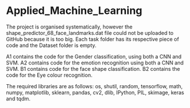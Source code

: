 # Applied_Machine_Learning
The project is organised systematically, however the shape_predictor_68_face_landmarks.dat file could not be uploaded to GitHub because it is too big. Each task folder has its respective piece of code and the Dataset folder is empty. 

A1 contains the code for the Gender classification, using both a CNN and SVM. A2 contains code for the emotion recognition using both a CNN and SVM. B1 contains code for the face shape classification. B2 contains the code for the Eye colour recognition. 

The required libraries are as follows: os, shutil, random, tensorflow, math, numpy, matplotlib, sklearn, pandas, cv2, dlib, IPython, PIL, skimage, keras and tqdm. 

